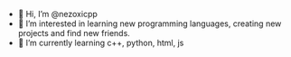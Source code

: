 - 👋 Hi, I’m @nezoxicpp
- 👀 I’m interested in learning new programming languages, creating new projects and find new friends.
- 🌱 I’m currently learning c++, python, html, js

<!---
nezoxicpp/nezoxicpp is a ✨ special ✨ repository because its `README.md` (this file) appears on your GitHub profile.
You can click the Preview link to take a look at your changes.
--->
